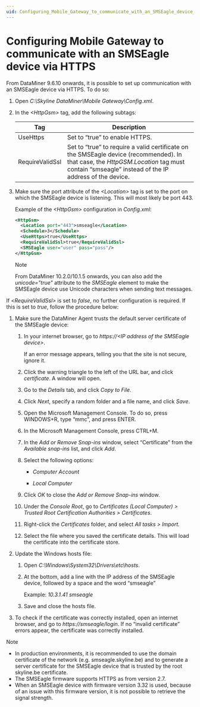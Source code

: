```yaml
---
uid: Configuring_Mobile_Gateway_to_communicate_with_an_SMSEagle_device_via_HTTPS
---
```


# Configuring Mobile Gateway to communicate with an SMSEagle device via HTTPS

From DataMiner 9.6.10 onwards, it is possible to set up communication with an SMSEagle device via HTTPS. To do so:

1. Open *C:\\Skyline DataMiner\\Mobile Gateway\\Config.xml*.

2. In the *\<HttpGsm>* tag, add the following subtags:

    | Tag           | Description                                                                                                                                                                                                             |
    |-----------------|-------------------------------------------------------------------------------------------------------------------------------------------------------------------------------------------------------------------------|
    | UseHttps        | Set to “true” to enable HTTPS.                                                                                                                                                                                          |
    | RequireValidSsl | Set to “true” to require a valid certificate on the SMSEagle device (recommended). In that case, the *HttpGSM.Location* tag must contain “smseagle” instead of the IP address of the device. |

3. Make sure the port attribute of the *\<Location>* tag is set to the port on which the SMSEagle device is listening. This will most likely be port 443.

    Example of the *\<HttpGsm>* configuration in *Config.xml*:

    ```xml
    <HttpGsm>
      <Location port="443">smseagle</Location>
      <Schedule>3</Schedule>
      <UseHttps>true</UseHttps>
      <RequireValidSsl>true</RequireValidSsl>
      <SMSEagle user="user" pass="pass"/>
    </HttpGsm>
    ```

    > [!NOTE]
    > From DataMiner 10.2.0/10.1.5 onwards, you can also add the *unicode="true"* attribute to the *SMSEagle* element to make the SMSEagle device use Unicode characters when sending text messages.

If \<*RequireValidSsl>* is set to *false*, no further configuration is required. If this is set to *true*, follow the procedure below:

1. Make sure the DataMiner Agent trusts the default server certificate of the SMSEagle device:

    1. In your internet browser, go to *https://\<IP address of the SMSEagle device>*.

        If an error message appears, telling you that the site is not secure, ignore it.

    2. Click the warning triangle to the left of the URL bar, and click *certificate*. A window will open.

    3. Go to the *Details* tab, and click *Copy to File.*

    4. Click *Next*, specify a random folder and a file name, and click *Save*.

    5. Open the Microsoft Management Console. To do so, press WINDOWS+R, type “mmc”, and press ENTER.

    6. In the Microsoft Management Console, press CTRL+M.

    7. In the *Add or Remove Snap-ins* window, select “Certificate” from the *Available snap-ins* list, and click *Add*.

    8. Select the following options:

        - *Computer Account*

        - *Local Computer*

    9. Click *OK* to close the *Add or Remove Snap-ins* window.

    10. Under the *Console Root*, go to *Certificates (Local Computer) \> Trusted Root Certification Authorities \> Certificates*.

    11. Right-click the *Certificates* folder, and select *All tasks \> Import.*

    12. Select the file where you saved the certificate details. This will load the certificate into the certificate store.

2. Update the Windows hosts file:

    1. Open *C:\\Windows\\System32\\Drivers\\etc\\hosts*.

    2. At the bottom, add a line with the IP address of the SMSEagle device, followed by a space and the word “smseagle”

        Example: *10.3.1.41 smseagle*

    3. Save and close the hosts file.

3. To check if the certificate was correctly installed, open an internet browser, and go to *https://smseagle/login*. If no “invalid certificate” errors appear, the certificate was correctly installed.

> [!NOTE]
> - In production environments, it is recommended to use the domain certificate of the network (e.g. smseagle.skyline.be) and to generate a server certificate for the SMSEagle device that is trusted by the root skyline.be certificate.
> - The SMSEagle firmware supports HTTPS as from version 2.7.
> - When an SMSEagle device with firmware version 3.32 is used, because of an issue with this firmware version, it is not possible to retrieve the signal strength.
>
